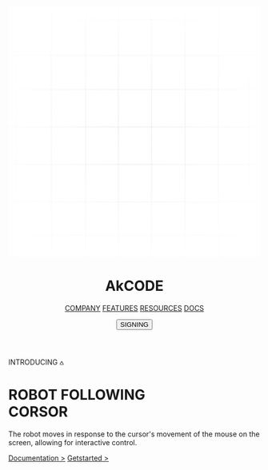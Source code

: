 <!DOCTYPE html>
<html lang="en">
    <head>
    <meta charset="UTF-8">
    <meta name="viewport" content="width=device-width, initial-scale=1.0">
                 <!-- <title>Document</title> -->
    <link rel="stylesheet" href="style.css">
    <link rel="stylesheet" href="https://unpkg.com/aos@next/dist/aos.css" />
        </head>
    <body>
    <script src="style.js"></script>
    <img class="image-gradient" src="gradient.png" alt=" gradient ">
    <div class="layer-blur"></div>
    <div class="container"></div>
    <header>
        <h1 data-aos="fade-right" data-aos-duration="1200" class="logo">AkCODE</h1> 

<nav>
            <a data-aos="fade-down" data-aos-duration="1800" href="# ">COMPANY</a>
            <a data-aos="fade-down" data-aos-duration="2100" href="#">FEATURES</a>
            <a data-aos="fade-down" data-aos-duration="2400" href="#">RESOURCES</a>
            <a data-aos="fade-down" data-aos-duration="2700" href="#">DOCS</a>
 </nav>
      
 <button data-aos="fade-left" data-aos-duration="1200" 
        class="btn-signing">SIGNING</button>
    </header>
    <main>
    <div class="content">
        <div data-aos="fade-zoom-in"
        data-aos-easing="ease-in-back"
        data-aos-delay="300"
        data-aos-offset="0" data-aos-duration="1500" class="tag-box">
                                    <!-- WERBAR SHAPED TO INHANCE STYLING  -->
            <div class="tag">INTRODUCING &wedbar;</div>
        </div>
        <h1 data-aos="fade-zoom-in"
        data-aos-easing="ease-in-back"
        data-aos-delay="300"
        data-aos-offset="0" data-aos-duration="1800">ROBOT FOLLOWING<br>CORSOR</h1>
        <P data-aos="fade-zoom-in"
        data-aos-easing="ease-in-back"
        data-aos-delay="300"
        data-aos-offset="0" data-aos-duration="2200" class="description">
            The robot moves in response to the cursor's movement of the mouse on the screen, allowing for interactive control.
        </P>
        <div class="button">
            <a data-aos="fade-right" data-aos-duration="2800" href="#" class="btn-get-started">Documentation &gt;</a>
            <a data-aos="fade-right" data-aos-duration="2800" href="#" class="btn-signing-mail">Getstarted &gt;</a>
        </div>
    </main>
    <spline-viewer class="robot-3d" url="https://prod.spline.design/5mH3FZR60UtP5CxE/scene.splinecode"></spline-viewer>
    </div>
    <script type="module" src="https://unpkg.com/@splinetool/viewer@1.9.92/build/spline-viewer.js"></script>
    <script src="https://unpkg.com/aos@next/dist/aos.js"></script>
    <script>
      AOS.init();
    </script>
    </body>
    </html>
